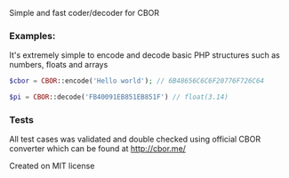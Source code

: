 Simple and fast coder/decoder for CBOR


### Examples:
It's extremely simple to encode and decode basic PHP structures such as numbers, floats and arrays

```php
$cbor = CBOR::encode('Hello world'); // 6B48656C6C6F20776F726C64

$pi = CBOR::decode('FB40091EB851EB851F') // float(3.14)

```

### Tests
All test cases was validated and double checked using official CBOR converter which can be found at http://cbor.me/

Created on MIT license
